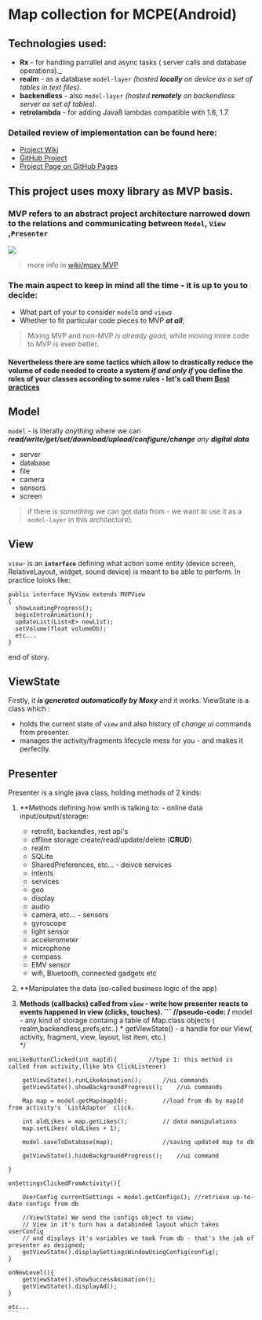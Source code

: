 # Map collection for MCPE(Android)


## Technologies used:
- **Rx** - for handling parrallel and async tasks ( server calls and database operations)._  
- **realm** - as a database `model-layer` _(hosted **locally** on device as a set of tables in text files)._
- **backendless** - also `model-layer` _(hosted **remotely** on backendless server as set of tables)._
- **retrolambda** - for adding Java8 lambdas compatible with 1.6, 1.7.

### Detailed review of implementation can be found here:
- [Project Wiki]()
- [GitHub Project](https://github.com/ffive/mcpe-maps-mvp/projects/1)
- [Project Page on GitHub Pages](https://ffive.github.com/mcpe-maps-mvp)

## This project uses moxy library as MVP basis.

### MVP refers to an abstract project architecture narrowed down to the relations and communicating  between `Model`, `View` ,`Presenter`

![](https://camo.githubusercontent.com/d0a4baaa8261d93d56367a0d82f3be91abdd95bf/68747470733a2f2f686162726173746f726167652e6f72672f66696c65732f6132652f6235312f3862342f61326562353138623436356134646639623437653638373934353139323730642e676966)

>more info in [wiki/moxy MVP](https://github.com/ffive/mcpe-maps-mvp/wiki/Moxy-MVP)

###  The main aspect to keep in mind all the time - it is up to you to decide:
- What part of your to consider `model`s and `view`s
- Whether to fit particular code pieces to MVP _**at all**_;
  
>Mixing MVP and non-MVP *is already good*, while moving more code to MVP is even better.


#### Nevertheless there are some tactics which allow to drastically reduce the volume of code needed to create a system _if and **only if**_ **you define the roles of your classes** according to some rules - let's call them [**Best practices**](https://github.com/ffive/mcpe-maps-mvp/wiki/Best-Practices)

## Model
`model` - is literally _anything_ where we can _**read/write/get/set/download/upload/configure/change** any **digital data**_
  - server
  - database
  - file
  - camera
  - sensors
  - screen
 >if there is _something_ we can get data from - we want to use it as a `model-layer` in this architecture).
 
 
## View
`view`- is an **`interface`** defining what action some entity (device screen, RelativeLayout, widget, sound device)  is meant to be able to perform. In practice loioks like: 

  ```
  public interface MyView extends MVPView
  {
  	showLoadingProgress();
  	beginIntroAnimation();
  	updateList(List<E> newList);
  	setVolume(float volumeDb);
  	etc...
  }
  ```
end of story.

## ViewState
  Firstly, it **_is generated automatically by Moxy_** and it works.
  ViewState is a class which :
- holds the current state of `view` and also history of _change ui_ commands from presenter.
- manages the activity/fragments lifecycle mess for you - and makes it perfectly.

## Presenter
Presenter is a single java class, holding methods of 2 kinds:

  1. **Methods defining how smth is talking to:
    - online data input/output/storage:
      - retrofit, backendles, rest api's  
      - offline storage create/read/update/delete (**CRUD**)
      - realm
      - SQLite
      - SharedPreferences, etc...
    - deivce services
      - intents
      - services
      - geo
      - display
      - audio
      - camera, etc...
    - sensors
      - gyroscope
      - light sensor
      - accelerometer
      - microphone
      - compass
      - EMV sensor
      - wifi, Bluetooth, connected gadgets etc
      
  2. **Manipulates the data (so-called business logic of the app) 
  
  3. **Methods (callbacks) called from `view` - write how presenter reacts to events happened in view (clicks, touches).
	```
	//pseudo-code:
	/** model -  any kind of storage containg a table of Map.class objects ( realm,backendless,prefs,etc..)
	*	getViewState() - a handle for our View( activity, fragment, view, layout, list item, etc.)		
	*/	

	onLikeButtonClicked(int mapId){			//type 1: this method is called from activity,(like btn ClickListener)
		
		getViewState().runLikeAnimation();		//ui commands
		getViewState().showBackgroundProgress();	//ui commands
		
		Map map = model.getMap(mapId); 		 	//load from db by mapId from activity's `ListAdapter` click.
		
		int oldLikes = map.getLikes();			// data manipulations
		map.setLikes( oldLikes + 1);
	
		model.saveToDatabase(map);    			//saving updated map to db 
		
		getViewState().hideBackgroundProgress();	//ui command
		
	}

	onSettingsClickedFromActivity(){
		
		UserConfig currentSettings = model.getConfigs(); //retrieve up-to-date configs from db
	
		//View(State) We send the configs object to view;
		// View in it's turn has a databinded layout which takes userConfig 
		// and displays it's variables we took from db - that's the job of presenter as designed;
		getViewState().displaySettingsWindowUsingConfig(config); 	
	}

	onNewLevel(){
		getViewState().showSuccessAnimation();
		getViewState().displayAd();
	}
	
	etc...
	```


